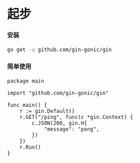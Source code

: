 # 起步

#### 安装

```bash
go get -u github.com/gin-gonic/gin
```

#### 简单使用

```text
package main

import "github.com/gin-gonic/gin"

func main() {
	r := gin.Default()
	r.GET("/ping", func(c *gin.Context) {
		c.JSON(200, gin.H{
			"message": "pong",
		})
	})
	r.Run()
}
```

